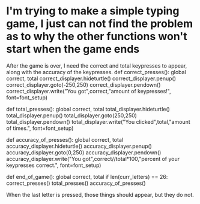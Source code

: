 
# I'm trying to make a simple typing game, I just can not find the problem as to why the other functions won't start when the game ends

After the game is over, I need the correct and total keypresses to appear, along with the accuracy of the keypresses.
def correct_presses():
    global correct, total
    correct_displayer.hideturtle()
    correct_displayer.penup()
    correct_displayer.goto(-250,250)
    correct_displayer.pendown()
    correct_displayer.write("You got",correct,"amount of keypresses!", font=font_setup)

def total_presses():
    global correct, total
    total_displayer.hideturtle()
    total_displayer.penup()
    total_displayer.goto(250,250)
    total_displayer.pendown()
    total_displayer.write("You clicked",total,"amount of times.", font=font_setup)

def accuracy_of_presses():
    global correct, total
    accuracy_displayer.hideturtle()
    accuracy_displayer.penup()
    accuracy_displayer.goto(0,250)
    accuracy_displayer.pendown()
    accuracy_displayer.write("You got",correct//total*100,"percent of your keypresses correct.", font=font_setup)

def end_of_game():
    global correct, total
    if len(curr_letters) == 26:
        correct_presses()
        total_presses()
        accuracy_of_presses()

When the last letter is pressed, those things should appear, but they do not.

        